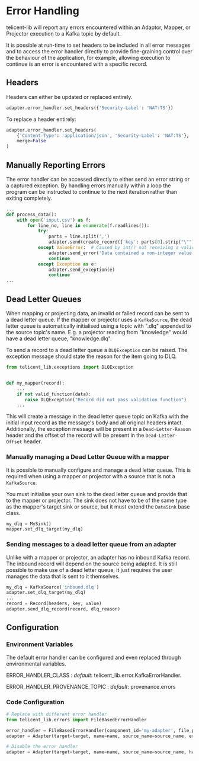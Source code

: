 # Error Handling

telicent-lib will report any errors encountered within an Adaptor, Mapper, or Projector execution to a Kafka topic by default. 

It is possible at run-time to set headers to be included in all error messages and to access the error handler directly to provide fine-graining control over the behaviour of the application, for example, allowing execution to continue is an error is encountered with a specific record.

## Headers

Headers can either be updated or replaced entirely. 

```python
adapter.error_handler.set_headers({'Security-Label': 'NAT:TS'})
```

To replace a header entirely:

```python
adapter.error_handler.set_headers(
    {'Content-Type': 'application/json', 'Security-Label': 'NAT:TS'},
    merge=False
)
```

## Manually Reporting Errors

The error handler can be accessed directly to either send an error string or a captured exception. By handling errors manually within a loop the program can be instructed to continue to the next iteration rather than exiting completely.

```python
...
def process_data():
    with open('input.csv') as f:
        for line_no, line in enumerate(f.readlines()):
            try:
                parts = line.split(',')
                adapter.send(create_record({'key': parts[0].strip("\""), 'value': int(parts[1])}))
            except ValueError:  # Caused by int() not receiving a valid integer value
                adapter.send_error('Data contained a non-integer value', error_type='DataError', level=ErrorLevel.INFO)
                continue
            except Exception as e:
                adapter.send_exception(e)
                continue
...
```

## Dead Letter Queues

When mapping or projecting data, an invalid or failed record can be sent to a dead letter queue. If the mapper or 
projector uses a `KafkaSource`, the dead letter queue is automatically initialised using a topic with ".dlq" appended to the 
source topic's name. E.g. a projector reading from "knowledge" would have a dead letter queue, "knowledge.dlq".

To send a record to a dead letter queue a `DLQException` can be raised. The exception message should state the reason 
for the item going to DLQ.

```python
from telicent_lib.exceptions import DLQException


def my_mapper(record):
    ...
    if not valid_function(data):
       raise DLQException("Record did not pass validation function") 
    ... 
```

This will create a message in the dead letter queue topic on Kafka with the initial input record as the message's
body and all original headers intact. Additionally, the exception message will be present in a `Dead-Letter-Reason` 
header and the offset of the record will be present in the `Dead-Letter-Offset` header.


### Manually managing a Dead Letter Queue with a mapper

It is possible to manually configure and manage a dead letter queue. This is required when using
a mapper or projector with a source that is not a `KafkaSource`.

You must initialise your own sink to the dead letter queue and provide that to the mapper or projector. 
The sink does not have to be of the same type as the mapper's target sink or source, but it must extend the 
`DataSink` base class.

```python
my_dlq = MySink()
mapper.set_dlq_target(my_dlq)
```

### Sending messages to a dead letter queue from an adapter

Unlike with a mapper or projector, an adapter has no inbound Kafka record. The inbound record will depend
on the source being adapted. It is still possible to make use of a dead letter queue, it just 
requires the user manages the data that is sent to it themselves.

```python
my_dlq = KafkaSource('inbound.dlq')
adapter.set_dlq_target(my_dlq)
...
record = Record(headers, key, value)
adapter.send_dlq_record(record, dlq_reason)
```


## Configuration

### Environment Variables

The default error handler can be configured and even replaced through environmental variables.

ERROR_HANDLER_CLASS
    : *default*: telicent_lib.error.KafkaErrorHandler.

ERROR_HANDLER_PROVENANCE_TOPIC
    : *default*: provenance.errors


### Code Configuration

```python
# Replace with different error handler
from telicent_lib.errors import FileBasedErrorHandler

error_handler = FileBasedErrorHandler(component_id='my-adapter', file_path='errors.log')
adapter = Adapter(target=target, name=name, source_name=source_name, error_handler=error_handler)

# Disable the error handler
adapter = Adapter(target=target, name=name, source_name=source_name, has_error_handler=False)
```
